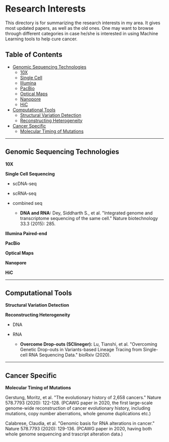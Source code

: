 # Research Interests

This directory is for summarizing the research interests in my area. It gives most updated papers, as well as the old ones. One may want to browse through different categories in case he/she is interested in using Machine Learning tools to help cure cancer.

## Table of Contents
- [Genomic Sequencing Technologies](#genomic_sequencing_technologies)
    * [10X](#10x)
    * [Single Cell](#single_cell)
    * [Illumina](#illumina)
    * [PacBio](#pacbio)
    * [Optical Maps](#optical_maps)
    * [Nanopore](#nanopore)
    * [HiC](#hic)
- [Computational Tools](#computational_tools)
    * [Structural Variation Detection](#structural_variation_detection)
    * [Reconstructing Heterogeneity](#reconstructing_ITH)
- [Cancer Specific](#cancer_specific)
    * [Molecular Timing of Mutations](#molecular_timing_of_mutations)

---

## <a name="genomic_sequencing_technologies"></a>Genomic Sequencing Technologies ##

**<a name="10x"></a>10X**

**<a name="single_cell"></a>Single Cell Sequencing**

- scDNA-seq

- scRNA-seq

- combined seq

   - **DNA and RNA:**   Dey, Siddharth S., et al. "Integrated genome and transcriptome sequencing of the same cell." Nature biotechnology 33.3 (2015): 285.

**<a name="illumina"></a>Illumina Paired-end**

**<a name="pacbio"></a>PacBio**

**<a name="optical_maps"></a>Optical Maps**

**<a name="nanopore"></a>Nanopore**

**<a name="hic"></a>HiC**

---

## <a name="computational_tools"></a>Computational Tools

**<a name="structural_variation_detection"></a>Structural Variation Detection**

**<a name="reconstructing_ITH"></a>Reconstructing Heterogeneity**

- DNA

- RNA

   - **Overcome Drop-outs (SClineger):**   Lu, Tianshi, et al. "Overcoming Genetic Drop-outs in Variants-based Lineage Tracing from Single-cell RNA Sequencing Data." bioRxiv (2020).

---

## <a name="cancer_specific"></a>Cancer Specific ##

**<a name="molecular_timing_of_mutations"></a>Molecular Timing of Mutations**

   Gerstung, Moritz, et al. "The evolutionary history of 2,658 cancers." Nature 578.7793 (2020): 122-128. (PCAWG paper in 2020, the first large-scale genome-wide reconstruction of cancer evolutionary history, including mutations, copy number aberrations, whole genome duplications etc.)
   
   Calabrese, Claudia, et al. "Genomic basis for RNA alterations in cancer." Nature 578.7793 (2020): 129-136. (PCAWG paper in 2020, having both whole genome sequencing and trascript alteration data.)
